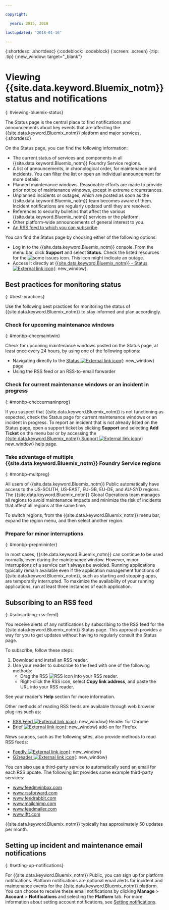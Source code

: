 ```yaml
---

copyright:

  years: 2015, 2018

lastupdated: "2018-01-16"

---
```


{:shortdesc: .shortdesc}
{:codeblock: .codeblock}
{:screen: .screen}
{:tip: .tip}
{:new_window: target="_blank"}

# Viewing {{site.data.keyword.Bluemix_notm}} status and notifications
{: #viewing-bluemix-status}

The Status page is the central place to find notifications and announcements about key events that are affecting the {{site.data.keyword.Bluemix_notm}} platform and major services.
{:shortdesc}

On the Status page, you can find the following information:

  * The current status of services and components in all {{site.data.keyword.Bluemix_notm}} Foundry Service regions.
  * A list of announcements, in chronological order, for maintenance and incidents. You can filter the list or open an individual announcement for more details.
  * Planned maintenance windows. Reasonable efforts are made to provide prior notice of maintenance windows, except in extreme circumstances.
  * Unplanned incidents or outages, which are posted as soon as the {{site.data.keyword.Bluemix_notm}} team becomes aware of them. Incident notifications are regularly updated until they are resolved.
  * References to security bulletins that affect the various {{site.data.keyword.Bluemix_notm}} services or the platform.
  * Other platform-wide announcements of general interest to you.
  * [An RSS feed to which you can subscribe](#subscribing-rss-feed).

You can find the Status page by choosing either of the following options:

  * Log in to the {{site.data.keyword.Bluemix_notm}} console. From the menu bar, click **Support** and select **Status**. Check the listed resources for the ![some issues](images/some_issues.svg) icon. This icon might indicate an outage.
  * Access it directly at [{{site.data.keyword.Bluemix_notm}} - Status ![External link icon](../icons/launch-glyph.svg "External link icon")](https://console.bluemix.net/status){: new_window}.


## Best practices for monitoring status
{: #best-practices}

Use the following best practices for monitoring the status of {{site.data.keyword.Bluemix_notm}} to stay informed and plan accordingly.

### Check for upcoming maintenance windows
{: #monbp-checmaintwin}

Check for upcoming maintenance windows posted on the Status page, at least once every 24 hours, by using one of the following options:
* Navigating directly to the [Status ![External link icon](../icons/launch-glyph.svg "External link icon")](https://console.bluemix.net/status){: new_window} page
* Using the RSS feed or an RSS-to-email forwarder

### Check for current maintenance windows or an incident in progress
{: #monbp-checcurmaninprog}

If you suspect that {{site.data.keyword.Bluemix_notm}} is not functioning as expected, check the Status page for current maintenance windows or an incident in progress. To report an incident that is not already listed on the Status page, open a support ticket by clicking **Support** and selecting **Add Ticket** on the menu bar or by accessing the [{{site.data.keyword.Bluemix_notm}} Support ![External link icon](../icons/launch-glyph.svg "External link icon")](http://www.ibm.biz/bluemixsupport){: new_window} help page.

### Take advantage of multiple {{site.data.keyword.Bluemix_notm}} Foundry Service regions
{: #monbp-multpreg}

All users of {{site.data.keyword.Bluemix_notm}} Public automatically have access to the US-SOUTH, US-EAST, EU-GB, EU-DE, and AU-SYD regions. The {{site.data.keyword.Bluemix_notm}} Global Operations team manages all regions to avoid maintenance impacts and minimize the risk of incidents that affect all regions at the same time.

To switch regions, from the {{site.data.keyword.Bluemix_notm}} menu bar, expand the region menu, and then select another region.

### Prepare for minor interruptions
{: #monbp-prepmininter}

In most cases, {{site.data.keyword.Bluemix_notm}} can continue to be used normally, even during the maintenance window. However, minor interruptions of a service can't always be avoided. Running applications typically remain available even if the application management functions of {{site.data.keyword.Bluemix_notm}}, such as starting and stopping apps, are temporarily interrupted. To maximize the availability of your running applications, run at least three instances of each application.

## Subscribing to an RSS feed
{: #subscribing-rss-feed}

You receive alerts of any notifications by subscribing to the RSS feed for the {{site.data.keyword.Bluemix_notm}} Status page. This approach provides a way for you to get updates without having to regularly consult the Status page.

To subscribe, follow these steps:

1. Download and install an RSS reader.
2. Use your reader to subscribe to the feed with one of the following methods:
    * Drag the RSS ![RSS](images/rss.svg) icon into your RSS reader.
    * Right-click the RSS icon, select **Copy link address**, and paste the URL into your RSS reader.

See your reader's **Help** section for more information. 	   

Other methods of reading RSS feeds are available through web browser plug-ins such as:
  * [RSS Feed ![External link icon](../icons/launch-glyph.svg "External link icon")](http://feeder.co/){: new_window} Reader for Chrome
  * [Brief ![External link icon](../icons/launch-glyph.svg "External link icon")](https://addons.mozilla.org/en-US/firefox/addon/brief/){: new_window} add-on for Firefox

News sources, such as the following sites, also provide methods to read RSS feeds:
  * [Feedly ![External link icon](../icons/launch-glyph.svg "External link icon")](http://www.feedly.com/){: new_window}
  * [G2reader ![External link icon](../icons/launch-glyph.svg "External link icon")](http://www.g2reader.com/en/){: new_window}

You can also use a third-party service to automatically send an email for each RSS update. The following list provides some example third-party services:

  * www.feedmyinbox.com
  * www.rssforward.com
  * www.feedrabbit.com
  * www.mailchimp.com
  * www.feedmailer.com
  * www.iftt.com

{{site.data.keyword.Bluemix_notm}} typically has approximately 50 updates per month.


## Setting up incident and maintenance email notifications
{: #setting-up-notifications}

For {{site.data.keyword.Bluemix_notm}} Public, you can sign up for platform notifications. Platform notifications are optional email alerts for incident and maintenance events for the {{site.data.keyword.Bluemix_notm}} platform. You can choose to receive these email notifications by clicking **Manage** > **Account** > **Notifications** and selecting the **Platform** tab. For more information about setting account notifications, see [Setting notifications](/docs/account/notifications.html#setting-notifications).
